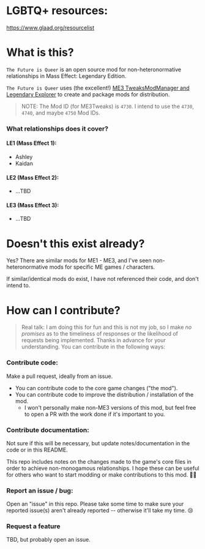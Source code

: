 # LGBTQ+ resources:
https://www.glaad.org/resourcelist

# What is this?
`The Future is Queer` is an open source mod for non-heteronormative relationships in Mass Effect: Legendary Edition.

`The Future is Queer` uses (the excellent!) [ME3 TweaksModManager and Legendary Explorer](https://github.com/ME3Tweaks) to create and package mods for distribution.
> NOTE: The Mod ID (for ME3Tweaks) is `4730`. I intend to use the `4730`, `4740`, and maybe `4750` Mod IDs.

### What relationships does it cover?
#### LE1 (Mass Effect 1):
* Ashley
* Kaidan

#### LE2 (Mass Effect 2):
* ...TBD

#### LE3 (Mass Effect 3):
* ...TBD

# Doesn't this exist already?
Yes? There are similar mods for ME1 - ME3, and I've seen non-heteronormative mods for specific ME games / characters. 

If similar/identical mods do exist, I have not referenced their code, and don't intend to.

# How can I contribute?
> Real talk: I am doing this for fun and this is not my job, so I make *no promises* as to the timeliness of responses or the likelihood of requests being implemented. Thanks in advance for your understanding.
You can contribute in the following ways:

### Contribute code:
Make a pull request, ideally from an issue.
* You can contribute code to the core game changes ("the mod").
* You can contribute code to improve the distribution / installation of the mod.
    * I won't personally make non-ME3 versions of this mod, but feel free to open a PR with the work done if it's important to you.

### Contribute documentation:
Not sure if this will be necessary, but update notes/documentation in the code or in this README.

This repo includes notes on the changes made to the game's core files in order to achieve non-monogamous relationships. I hope these can be useful for others who want to start modding or make contributions to this mod. 🤷‍♀️

### Report an issue / bug:
Open an "issue" in this repo. Please take some time to make sure your reported issue(s) aren't already reported -- otherwise it'll take my time. 😢

### Request a feature
TBD, but probably open an issue.
